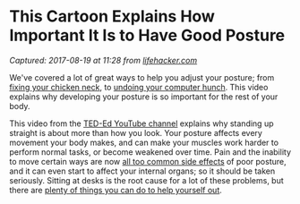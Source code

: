 # This Cartoon Explains How Important It Is to Have Good Posture

_Captured: 2017-08-19 at 11:28 from [lifehacker.com](http://lifehacker.com/this-cartoon-explains-how-important-it-is-to-have-good-1722813018?utm_campaign=socialflow_lifehacker_twitter&utm_source=lifehacker_twitter&utm_medium=socialflow)_

We've covered a lot of great ways to help you adjust your posture; from [fixing your chicken neck](http://lifehacker.com/fix-your-forward-neck-chicken-head-posture-with-these-1647160952), to [undoing your computer hunch](http://lifehacker.com/fix-your-computer-hunch-and-other-posture-problems-in-3-1476347921). This video explains why developing your posture is so important for the rest of your body.

This video from the [TED-Ed YouTube channel](https://www.youtube.com/channel/UCsooa4yRKGN_zEE8iknghZA) explains why standing up straight is about more than how you look. Your posture affects every movement your body makes, and can make your muscles work harder to perform normal tasks, or become weakened over time. Pain and the inability to move certain ways are now [all too common side effects](http://lifehacker.com/this-graphic-shows-the-effects-texting-has-on-your-body-1716980731) of poor posture, and it can even start to affect your internal organs; so it should be taken seriously. Sitting at desks is the root cause for a lot of these problems, but there are [plenty of things you can do to help yourself out](http://lifehacker.com/5755870/how-to-ergonomically-optimize-your-workspace).
